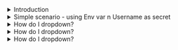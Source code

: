 
<details>
<summary>Introduction</summary>
<br>
  
  <img width="840" alt="image" src="https://user-images.githubusercontent.com/75510135/158044775-1015a660-9a00-4706-8d2b-47a754c725fd.png">

  - Generic way
  <img width="987" alt="image" src="https://user-images.githubusercontent.com/75510135/158044795-f973c13c-3fe1-4391-a481-707a6c943174.png">

  - Alternative way
  <img width="964" alt="image" src="https://user-images.githubusercontent.com/75510135/158044804-7b49db3b-cd93-4ff9-bbb8-19960946bdeb.png">

  - Decoupled way
  <img width="960" alt="image" src="https://user-images.githubusercontent.com/75510135/158044820-f930f90e-2fd1-4a4a-87c5-a079a4ae46e5.png">

  
</details>


<details>
<summary>Simple scenario - using Env var n Username as secret</summary>
<br>

  <img width="784" alt="image" src="https://user-images.githubusercontent.com/75510135/158047320-24b38645-2079-4e06-8cfa-6f04c6159351.png">

      k create secret generic secret1 --from-literal user=admin
      secret/secret1 created
  
      k create secret generic secret2 --from-literal pass=1234
      secret/secret2 created
  
   - create pod and set above created secrets
  ```
      k run pod --image nginx -oyaml --dry-run=client > pod.yaml
      apiVersion: v1
      kind: Pod
      metadata:
        creationTimestamp: null
        labels:
          run: pod
        name: pod
      spec:
        containers:
        - image: nginx
          name: pod
          resources: {}
          volumeMounts:
          - name: secret1
            mountPath: "/etc/scret1"
            readOnly: true
        volumes:
        - name: secret1
          secret:
            secretName: secret1
        dnsPolicy: ClusterFirst
        restartPolicy: Always
      status: {}
  
     ==========
      apiVersion: v1
      kind: Pod
      metadata:
        creationTimestamp: null
        labels:
          run: pod
        name: pod
      spec:
        containers:
        - image: nginx
          name: pod
          resources: {}
          env:
            - name: secret2
              valueFrom:
                secretKeyRef:
                  name: secret2
                  key: mykey
          volumeMounts:
          - name: secret1
            mountPath: "/etc/scret1"
            readOnly: true
        volumes:
        - name: secret1
          secret:
            secretName: secret1
        dnsPolicy: ClusterFirst
        restartPolicy: Always
      status: {}
  ```
  
  
</details>


<details>
<summary>How do I dropdown?</summary>
<br>
This is how you dropdown.
</details>


<details>
<summary>How do I dropdown?</summary>
<br>
This is how you dropdown.
</details>


<details>
<summary>How do I dropdown?</summary>
<br>
This is how you dropdown.
</details>
